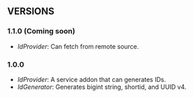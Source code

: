 ## VERSIONS

### 1.1.0 (Coming soon)
- *IdProvider*: Can fetch from remote source.

### 1.0.0
- *IdProvider*: A service addon that can generates IDs.
- *IdGenerator*: Generates bigint string, shortid, and UUID v4.
